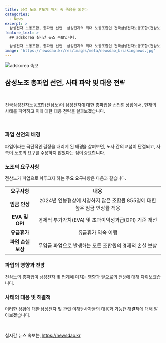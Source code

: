 ```yaml
---
title: 삼성 노조 반도체 위기 속 죽음을 외친다
categories:
  - News
excerpt: >
  삼성전자 노동조합, 총파업 선언  삼성전자의 최대 노동조합인 전국삼성전자노동조합(전삼노)이 총파업을 선언했다. 전삼노는 총파업으로 855명 조합원에 대한 임금 인상을 요구하며 회사와의 교섭이 타결되지 않아 결단한 것으로 보인다. 하지만 업계에서는 이에 대한 우려가 나오고 있으며, 회사의 위기 상황을 고려하지 않는 노조 이기주의로 비판될 우려도 있다.
feature_text: >
  ## adskorea 실시간 뉴스 속보입니다.

  삼성전자 노동조합, 총파업 선언  삼성전자의 최대 노동조합인 전국삼성전자노동조합(전삼노)이 총파업을 선언했다. 전삼노는 총파업으로 855명 조합원에 대한 임금 인상을 요구하며 회사와의 교섭이 타결되지 않아 결단한 것으로 보인다. 하지만 업계에서는 이에 대한 우려가 나오고 있으며, 회사의 위기 상황을 고려하지 않는 노조 이기주의로 비판될 우려도 있다.
image: 'https://newsdao.kr/res/images/meta/newsdao_breakingnews.jpg'
---
```


<p><img src="https://newsdao.kr/res/images/meta/newsdao_breakingnews.jpg" alt="adskorea 속보" /></p>

<h2 data-ke-size="size26">삼성노조 총파업 선언, 사태 파악 및 대응 전략</h2>

<p data-ke-size="size16">&nbsp;</p>

<p>전국삼성전자노동조합(전삼노)이 삼성전자에 대한 총파업을 선언한 상황에서, 현재의 사태를 파악하고 이에 대한 대응 전략을 살펴보겠습니다.</p>

<p data-ke-size="size16">&nbsp;</p>

<h3>파업 선언의 배경</h3>

<p data-ke-size="size16">파업이라는 극단적인 결정을 내리게 된 배경을 살펴보면, 노사 간의 교섭이 단절되고, 사측이 노조의 요구를 수용하지 않았다는 점이 중요합니다.</p>

<h3>노조의 요구사항</h3>

<p data-ke-size="size16">전삼노가 파업으로 이루고자 하는 주요 요구사항은 다음과 같습니다.</p>

<table>
  <tr>
    <td style="text-align: center; height: 17px;"><b>요구사항</b></td>
    <td style="text-align: center; height: 17px;"><b>내용</b></td>
  </tr>
  <tr>
    <td style="text-align: center; height: 17px;"><b>임금 인상</b></td>
    <td style="text-align: center; height: 17px;">2024년 연봉협상에 서명하지 않은 조합원 855명에 대한 높은 임금 인상률 적용</td>
  </tr>
  <tr>
    <td style="text-align: center; height: 17px;"><b>EVA 및 OPI</b></td>
    <td style="text-align: center; height: 17px;">경제적 부가가치(EVA) 및 초과이익성과급(OPI) 기준 개선</td>
  </tr>
  <tr>
    <td style="text-align: center; height: 17px;"><b>유급휴가</b></td>
    <td style="text-align: center; height: 17px;">유급휴가 약속 이행</td>
  </tr>
  <tr>
    <td style="text-align: center; height: 17px;"><b>파업 손실 보상</b></td>
    <td style="text-align: center; height: 17px;">무임금 파업으로 발생하는 모든 조합원의 경제적 손실 보상</td>
  </tr>
</table>

<h3>파업의 영향과 전망</h3>

<p data-ke-size="size16">전삼노의 총파업이 삼성전자 및 업계에 미치는 영향과 앞으로의 전망에 대해 다뤄보겠습니다.</p>

<h3>사태의 대응 및 해결책</h3>

<p data-ke-size="size16">이러한 상황에 대한 삼성전자 및 관련 이해당사자들의 대응과 가능한 해결책에 대해 알아보겠습니다.</p>

<p data-ke-size="size16">&nbsp;</p>
실시간 뉴스 속보는, <a href="https://newsdao.kr" rel="dofollow">https://newsdao.kr</a>


